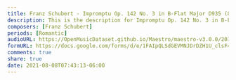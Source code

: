 ```yaml
---
title: Franz Schubert - Impromptu Op. 142 No. 3 in B-Flat Major D935 (8)
description: This is the description for Impromptu Op. 142 No. 3 in B-Flat Major D935 by Franz Schubert
composers: [Franz Schubert]
periods: [Romantic]
audioURL: https://OpenMusicDataset.github.io/Maestro/maestro-v3.0.0/2011/MIDI-Unprocessed_10_R2_2011_MID--AUDIO_R2-D3_10_Track10_wav.midi
formURL: https://docs.google.com/forms/d/e/1FAIpQLSdGEVMNJDrDZH1U_clsF4wWksWAlEW98vkk5ZfQEHXoW9rgPA/viewform
comments: true
share: true
date: 2021-08-08T07:43:13-06:00
---
```


